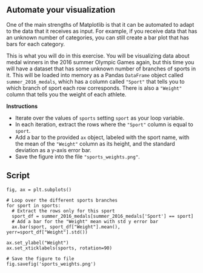 ## Automate your visualization

One of the main strengths of Matplotlib is that it can be automated to adapt to the data that it receives as input. For example, if you receive data that has an unknown number of categories, you can still create a bar plot that has bars for each category.

This is what you will do in this exercise. You will be visualizing data about medal winners in the 2016 summer Olympic Games again, but this time you will have a dataset that has some unknown number of branches of sports in it. This will be loaded into memory as a Pandas `DataFrame` object called `summer_2016_medals`, which has a column called `"Sport"` that tells you to which branch of sport each row corresponds. There is also a `"Weight"` column that tells you the weight of each athlete.

**Instructions**

* Iterate over the values of `sports` setting `sport` as your loop variable.
* In each iteration, extract the rows where the `"Sport"` column is equal to `sport`.
* Add a bar to the provided `ax` object, labeled with the sport name, with the mean of the `"Weight"` column as its height, and the standard deviation as a y-axis error bar.
* Save the figure into the file `"sports_weights.png"`.

## Script
```
fig, ax = plt.subplots()

# Loop over the different sports branches
for sport in sports:
  # Extract the rows only for this sport
  sport_df = summer_2016_medals[summer_2016_medals['Sport'] == sport]
  # Add a bar for the "Weight" mean with std y error bar
  ax.bar(sport, sport_df["Weight"].mean(), yerr=sport_df["Weight"].std())

ax.set_ylabel("Weight")
ax.set_xticklabels(sports, rotation=90)

# Save the figure to file
fig.savefig('sports_weights.png')
```
